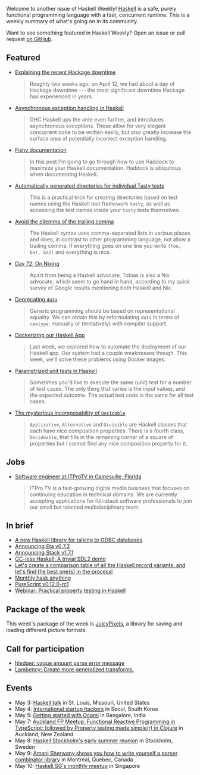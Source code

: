 <!-- 2018-05-03 -->

Welcome to another issue of Haskell Weekly!
[Haskell](https://haskell-lang.org) is a safe, purely functional programming language with a fast, concurrent runtime.
This is a weekly summary of what's going on in its community.

Want to see something featured in Haskell Weekly?
Open an issue or pull request [on GitHub](https://github.com/haskellweekly/haskellweekly.github.io).

## Featured

-   [Explaining the recent Hackage downtime](https://blog.hackage.haskell.org/posts/2018-04-26-downtime.html)

    > Roughly two weeks ago, on April 12, we had about a day of Hackage downtime --- the most significant downtime Hackage has experienced in years.

-   [Asynchronous exception handling in Haskell](https://www.fpcomplete.com/blog/2018/04/async-exception-handling-haskell)

    > GHC Haskell ups the ante even further, and introduces asynchronous exceptions. These allow for very elegant concurrent code to be written easily, but also greatly increase the surface area of potentially incorrect exception handling.

-   [Fishy documentation](https://medium.com/@fintan.halpenny/fishy-documentation-c1b47f43bf62)

    > In this post I'm going to go through how to use Haddock to maximize your Haskell documentation. Haddock is ubiquitous when documenting Haskell.

-   [Automatically generated directories for individual Tasty tests](http://nmattia.com/posts/2018-04-30-tasty-test-names.html)

    > This is a practical trick for creating directories based on test names using the Haskell test framework `tasty`, as well as accessing the test names inside your `tasty` tests themselves.

-   [Avoid the dilemma of the trailing comma](https://www.joachim-breitner.de/blog/739-Avoid_the_dilemma_of_the_trailing_comma)

    > The Haskell syntax uses comma-separated lists in various places and does, in contrast to other programming language, not allow a trailing comma. If everything goes on one line you write `(foo, bar, baz)` and everything is nice.

-   [Day 72: On Nixing](https://www.dabolivar.com/posts/day-72/)

    > Apart from being a Haskell advocate, Tobias is also a Nix advocate, which seem to go hand in hand, according to my quick survey of Google results mentioning both Haskell and Nix.

-   [Deprecating `data`](https://functionalstuff.svbtle.com/data-as-newtype)

    > Generic programming should be based on representational equality. We can obtain this by reformulating `data` in terms of `newtype`: manually or (tentatively) with compiler support.

-   [Dockerizing our Haskell App](https://mmhaskell.com/blog/2018/4/25/dockerizing-our-haskell-app)

    > Last week, we explored how to automate the deployment of our Haskell app. Our system had a couple weaknesses though. This week, we'll solve these problems using Docker images.

-   [Parametrized unit tests in Haskell](http://blog.ploeh.dk/2018/04/30/parametrised-unit-tests-in-haskell/)

    > Sometimes you'd like to execute the same (unit) test for a number of test cases. The only thing that varies is the input values, and the expected outcome. The actual test code is the same for all test cases.

-   [The mysterious incomposability of `Decidable`](http://h2.jaguarpaw.co.uk/posts/mysterious-incomposability-of-decidable/)

    > `Applicative`, `Alternative` and `Divisible` are Haskell classes that each have nice composition properties. There is a fourth class, `Decideable`, that fills in the remaining corner of a square of properties but I cannot find any nice composition property for it.

## Jobs

-   [Software engineer at ITProTV in Gainesville, Florida](https://functionaljobs.com/jobs/9080-software-engineer-developer-at-itprotv)

    > ITPro.TV is a fast-growing digital media business that focuses on continuing education in technical domains. We are currently accepting applications for full-stack software professionals to join our small but talented multidisciplinary team.

## In brief

-   [A new Haskell library for talking to ODBC databases](https://www.fpcomplete.com/blog/2018/05/haskell-library-talking-odbc-databases)
-   [Announcing Eta v0.7.2](https://blog.eta-lang.org/https-blog-eta-lang-org-announcing-eta-v0-7-2-c1f60e0ab068)
-   [Announcing Stack v1.7.1](https://mail.haskell.org/pipermail/haskell-cafe/2018-April/128997.html)
-   [GC-less Haskell: A trivial SDL2 demo](https://np.reddit.com/r/haskell/comments/8fdh8q/gcless_haskell_a_trivial_sdl2_demo/)
-   [Let's create a comparison table of all the Haskell record variants, and let's find the best one(s) in the process!](https://np.reddit.com/r/haskell/comments/8g8ojm/lets_create_a_comparison_table_of_all_the_haskell/)
-   [Monthly hask anything](https://np.reddit.com/r/haskell/comments/8g11kl/monthly_hask_anything_may_2018/)
-   [PureScript v0.12.0-rc1](https://github.com/purescript/purescript/releases/tag/v0.12.0-rc1)
-   [Webinar: Practical property testing in Haskell](https://www.fpcomplete.com/practical_property_testing_in_haskell)

## Package of the week

This week's package of the week is [JuicyPixels](https://www.stackage.org/lts-11.7/package/JuicyPixels-3.2.9.5),
a library for saving and loading different picture formats.

## Call for participation

-   [hledger: vague amount parse error message](https://github.com/simonmichael/hledger/issues/747)
-   [Lambency: Create more generalized transforms.](https://github.com/Mokosha/Lambency/issues/15)

## Events

-   May 3: [Haskell talk](https://www.meetup.com/STL-Polyglots/events/247260162/) in St. Louis, Missouri, United States
-   May 4: [International startup hackers](https://www.meetup.com/Hackers-beyond-professor-level/events/249490982/) in Seoul, South Korea
-   May 5: [Getting started with Ocaml](https://www.meetup.com/fosscafe/events/248985815/) in Bangalore, India
-   May 7: [Auckland FP Meetup: Functional Reactive Programming in TypeScript; followed by Property testing made simple(r) in Clojure](https://www.meetup.com/Functional-Programming-Auckland/events/249958154/) in Auckland, New Zealand
-   May 8: [Haskell Stockholm's early summer reunion](https://www.meetup.com/Haskell-Stockholm/events/249828457/) in Stockholm, Sweden
-   May 9: [Amanj Sherwany shows you how to write yourself a parser combinator library](https://www.meetup.com/lambda-montreal/events/249711194/) in Montreal, Quebec, Canada
-   May 10: [Haskell.SG's monthly meetup](https://www.meetup.com/HASKELL-SG/events/248176876/) in Singapore
